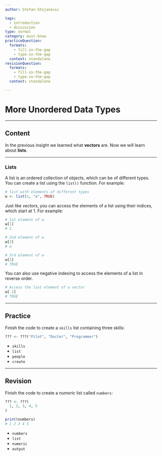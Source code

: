 ```yaml
---
author: Stefan-Stojanovic

tags:
  - introduction
  - discussion
type: normal
category: must-know
practiceQuestion:
  formats:
    - fill-in-the-gap
    - type-in-the-gap
  context: standalone
revisionQuestion:
  formats:
    - fill-in-the-gap
    - type-in-the-gap
  context: standalone

---
```


# More Unordered Data Types

---
## Content

In the previous insight we learned what **vectors** are. Now we will learn about **lists**.

---
### Lists

A list is an ordered collection of objects, which can be of different types. You can create a list using the `list()` function. For example:

```r
# list with elements of different types
w <- list(1, "a", TRUE)  
```
Just like *vectors*, you can access the elements of a list using their indices, which start at 1. For example:

```r
# 1st element of w
w[1] 
# 1

# 2nd element of w
w[2] 
# a

# 3rd element of w
w[3] 
# TRUE
```

You can also use negative indexing to access the elements of a list in reverse order.
```r
# Access the last element of a vector
w[-1]
# TRUE
```


---
## Practice

Finish the code to create a `skills` list containing three skills:
```r
??? <- ???("Pilot", "Doctor", "Programmer")
```

- `skills`
- `list`
- `people`
- `create`


---
## Revision

Finish the code to create a *numeric* list called `numbers`:
```r
??? <- ???(
  1, 2, 3, 4, 5
)

print(numbers)
# 1 2 3 4 5
```

- `numbers`
- `list`
- `numeric`
- `output`
